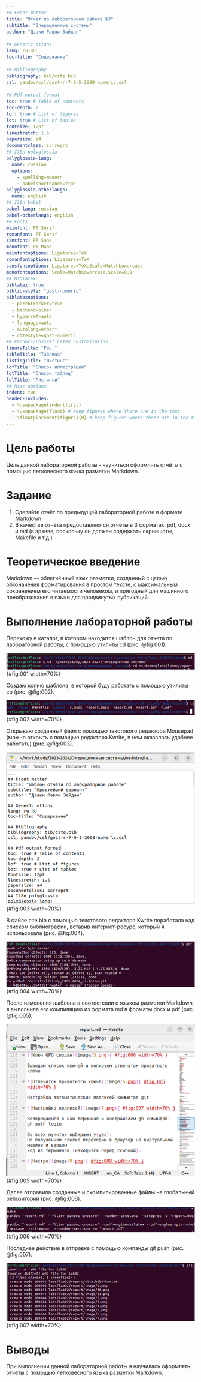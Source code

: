 ```yaml
---
## Front matter
title: "Отчет по лабораторной работе №3"
subtitle: "Операционные системы"
author: "Дзаки Рафли Зайдан"

## Generic otions
lang: ru-RU
toc-title: "Содержание"

## Bibliography
bibliography: bib/cite.bib
csl: pandoc/csl/gost-r-7-0-5-2008-numeric.csl

## Pdf output format
toc: true # Table of contents
toc-depth: 2
lof: true # List of figures
lot: true # List of tables
fontsize: 12pt
linestretch: 1.5
papersize: a4
documentclass: scrreprt
## I18n polyglossia
polyglossia-lang:
  name: russian
  options:
	- spelling=modern
	- babelshorthands=true
polyglossia-otherlangs:
  name: english
## I18n babel
babel-lang: russian
babel-otherlangs: english
## Fonts
mainfont: PT Serif
romanfont: PT Serif
sansfont: PT Sans
monofont: PT Mono
mainfontoptions: Ligatures=TeX
romanfontoptions: Ligatures=TeX
sansfontoptions: Ligatures=TeX,Scale=MatchLowercase
monofontoptions: Scale=MatchLowercase,Scale=0.9
## Biblatex
biblatex: true
biblio-style: "gost-numeric"
biblatexoptions:
  - parentracker=true
  - backend=biber
  - hyperref=auto
  - language=auto
  - autolang=other*
  - citestyle=gost-numeric
## Pandoc-crossref LaTeX customization
figureTitle: "Рис."
tableTitle: "Таблица"
listingTitle: "Листинг"
lofTitle: "Список иллюстраций"
lotTitle: "Список таблиц"
lolTitle: "Листинги"
## Misc options
indent: tue
header-includes:
  - \usepackage{indentfirst}
  - \usepackage{float} # keep figures where there are in the text
  - \floatplacement{figure}{H} # keep figures where there are in the text
---
```


# Цель работы

Цель данной лабораторной работы - научиться оформлять отчёты с помощью легковесного языка разметки Markdown.

# Задание

1. Сделайте отчёт по предыдущей лабораторной работе в формате Markdown.
2. В качестве отчёта предоставляются отчёты в 3 форматах: pdf, docx и md (в архиве,
поскольку он должен содержать скриншоты, Makefile и т.д.)

# Теоретическое введение

Markdown — облегчённый язык разметки, созданный с целью обозначения форматирования в простом тексте, с максимальным сохранением его читаемости человеком, и пригодный для машинного преобразования в языки для продвинутых публикаций.

# Выполнение лабораторной работы

Перехожу в каталог, в котором находится шаблон для отчета по лабораторной работы, с помощью утилиты cd (рис. @fig:001).

![Перемещение между директориями](image/1.png){#fig:001 width=70%}

Создаю копию шаблона, в которой буду работать с помощью утилиты cp (рис. @fig:002).

![Копирование файла](image/2.png){#fig:002 width=70%}

Открываю созданный файл с помощью текстового редактора Mousepad (можно открыть с помощью редактора Kwrite, в нем оказалось удобнее работать) (рис. @fig:003).

![Изменение файла](image/3.png){#fig:003 width=70%}

В файле cite.bib с помощью текстового редактора Kwrite поработала над списком библиографии, вставив интернет-ресурс, который я использовала (рис. @fig:004).

![Редактирование файла](image/7.png){#fig:004 width=70%}

После изменения шаблона в соответсвии с языком разметки Markdown, я выполнила его компиляцию из формата md в форматы docx и pdf (рис. @fig:005).

![Компиляция отчета](image/4.png){#fig:005 width=70%}

Далее отправила созданные и скомпилированные файлы на глобальный репозиторий (рис. @fig:006).

![Отправка файлов на Git](image/5.png){#fig:006 width=70%}

Последнее действие в отправке с помощью компанды git push (рис. @fig:007).

![Отправка файлов на Git](image/6.png){#fig:007 width=70%}


# Выводы

При выполнении данной лабораторной работы я научилась оформлять отчеты с помощью легковесного языка разметки Markdown.
